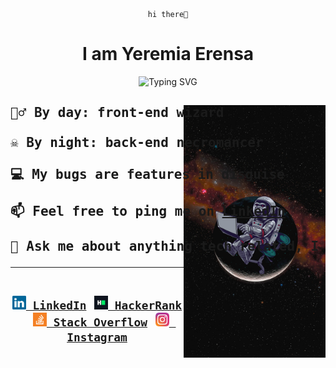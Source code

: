 <div align="center">
  <code>hi there👋</code>
  <h1>I am Yeremia Erensa</h1>
</div>

<p align="center"><img src="https://readme-typing-svg.herokuapp.com?font=Fragment+Mono&weight=200&size=72&duration=1200&pause=700&color=0CB9FFFD&background=FFFFFF00&center=true&vCenter=true&random=true&width=702&height=127&lines=Junior+Developer;Fast+Leaner;Focused+%26+Curious" alt="Typing SVG" /></p>

<div align="center">
  
  
  
<h2><pre align="center"><img  align="right" width="227" alt="GIF"  alt="image" src="images/astro.png" />🧙‍♂️ By day: front-end wizard<br/><br/>☠️ By night: back-end necromancer<br/><br/>💻 My bugs are features in disguise<br/><br/>📫 Feel free to ping me on <a href="https://www.linkedin.com/in/yeremia-erensa/"><strong>LinkedIn</strong></a><br/><br/>💬 Ask me about anything tech related, I am happy to help<br/><hr/><br/><code><a href="https://www.linkedin.com/in/osmandurdag/" title="LinkedIn Profile"><img width="22" src="images/linkedin.svg"> LinkedIn</a></code> <code><a href="https://www.hackerrank.com/zumrudu_anka" title="HackerRank Profile"><img width="22" src="images/hackerrank.png"> HackerRank</a></code> <code><a href="https://stackoverflow.com/users/12578260/osman-durdag" title="Stack Overflow Profile"><img width="22" src="images/stackoverflow.svg"> Stack Overflow</a></code> <code><a href="https://www.instagram.com/osman__durdag/" title="Instagram Profile"><img width="22" src="images/instagram.svg"> Instagram</a></code><br/><br/></pre></h2>
  
</div>

<!--
- 🔭 &nbsp; I’m currently working on **youtube-audio-player**
- 🤝 &nbsp; I’m looking to collaborate on [sheets-database](https://github.com/rahul-jha98/sheets-database)
- 👨🏻‍💻 &nbsp; Most of my projects are available on [Github](https://github.com/rahul-jha98?tab=repositories)
- 🎨 &nbsp; Using [this svg](https://storyset.com/illustration/javascript-frameworks/amico) and Figma I made 👉
- 📝 &nbsp; Checkout my [resume](https://drive.google.com/file/d/1ZpR5pVBTnl_Qybq7GE3MGy1SB1JehVSE/view?usp=sharing)
- 📚 &nbsp; When I am free, I read fantasy and fiction novels. Checkout my [Goodreads](https://www.goodreads.com/rahul-jha98) to see the book I have read
-->
